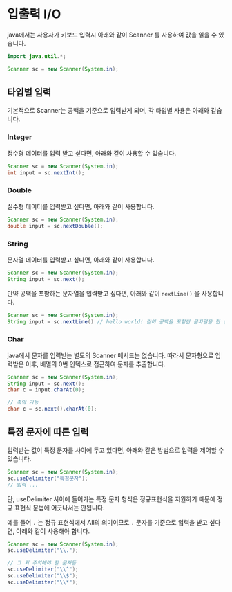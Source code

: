 # 입출력 I/O

java에서는 사용자가 키보드 입력시 아래와 같이 Scanner 를 사용하여 값을 읽을 수 있습니다.

```java
import java.util.*;

Scanner sc = new Scanner(System.in);
```

## 타입별 입력
기본적으로 Scanner는 공백을 기준으로 입력받게 되며, 각 타입별 사용은 아래와 같습니다.

### Integer
정수형 데이터를 입력 받고 싶다면, 아래와 같이 사용할 수 있습니다.

```java
Scanner sc = new Scanner(System.in);
int input = sc.nextInt(); 
```

### Double
실수형 데이터를 입력받고 싶다면, 아래와 같이 사용합니다.

```java
Scanner sc = new Scanner(System.in);
double input = sc.nextDouble();
```

### String
문자열 데이터를 입력받고 싶다면, 아래와 같이 사용합니다.
```java
Scanner sc = new Scanner(System.in);
String input = sc.next();
```

만약 공백을 포함하는 문자열을 입력받고 싶다면, 아래와 같이 `nextLine()` 을 사용합니다.

```java
Scanner sc = new Scanner(System.in);
String input = sc.nextLine() // hello world! 같이 공백을 포함한 문자열을 한 줄에 입력받음
```

### Char
java에서 문자를 입력받는 별도의 Scanner 메서드는 없습니다. 따라서 문자형으로 입력받은 이후, 배열의 0번 인덱스로 접근하여 문자를 추출합니다.

```java
Scanner sc = new Scanner(System.in);
String input = sc.next();
char c = input.charAt(0);

// 축약 가능
char c = sc.next().charAt(0);
```


## 특정 문자에 따른 입력
입력받는 값이 특정 문자를 사이에 두고 있다면, 아래와 같은 방법으로 입력을 제어할 수 있습니다.

```java
Scanner sc = new Scanner(System.in);
sc.useDelimiter("특정문자");
// 입력 ...
```

단, useDelimiter 사이에 들어가는 특정 문자 형식은 정규표현식을 지원하기 때문에 정규 표현식 문법에 어긋나서는 안됩니다.

예를 들어 `.` 는 정규 표현식에서 All의 의미이므로 `.` 문자를 기준으로 입력을 받고 싶다면, 아래와 같이 사용해야 합니다.

```java
Scanner sc = new Scanner(System.in);
sc.useDelimiter("\\.");

// 그 외 주의해야 할 문자들
sc.useDelimiter("\\^");
sc.useDelimiter("\\$");
sc.useDelimiter("\\*");
```

